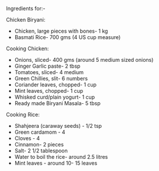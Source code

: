 Ingredients for:-

 Chicken Biryani:

- Chicken, large pieces with bones- 1 kg
- Basmati Rice- 700 gms (4 US cup measure) 

 Cooking Chicken:

- Onions, sliced- 400 gms (around 5 medium sized onions)
- Ginger Garlic paste- 2 tbsp
- Tomatoes, sliced- 4 medium 
- Green Chillies, slit- 6 numbers
- Coriander leaves, chopped- 1 cup
- Mint leaves, chopped- 1 cup
- Whisked curd/plain yogurt- 1 cup 
- Ready made Biryani Masala- 5 tbsp


 Cooking Rice:

- Shahjeera (caraway seeds) - 1/2 tsp
- Green cardamom - 4
- Cloves - 4
- Cinnamon- 2 pieces
- Salt- 2 1/2 tablespoon 
- Water to boil the rice- around 2.5  litres 
- Mint leaves - around 10- 15 leaves 